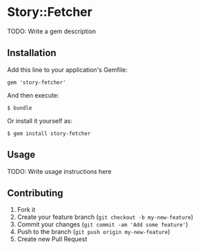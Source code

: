 # Story::Fetcher

TODO: Write a gem description

## Installation

Add this line to your application's Gemfile:

    gem 'story-fetcher'

And then execute:

    $ bundle

Or install it yourself as:

    $ gem install story-fetcher

## Usage

TODO: Write usage instructions here

## Contributing

1. Fork it
2. Create your feature branch (`git checkout -b my-new-feature`)
3. Commit your changes (`git commit -am 'Add some feature'`)
4. Push to the branch (`git push origin my-new-feature`)
5. Create new Pull Request
